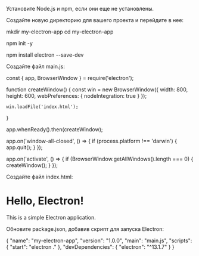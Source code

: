 Установите Node.js и npm, если они еще не установлены.

Создайте новую директорию для вашего проекта и перейдите в нее:

mkdir my-electron-app
cd my-electron-app

npm init -y

npm install electron --save-dev

Создайте файл main.js:

const { app, BrowserWindow } = require('electron');

function createWindow() {
    const win = new BrowserWindow({
        width: 800,
        height: 600,
        webPreferences: {
            nodeIntegration: true
        }
    });

    win.loadFile('index.html');
}

app.whenReady().then(createWindow);

app.on('window-all-closed', () => {
    if (process.platform !== 'darwin') {
        app.quit();
    }
});

app.on('activate', () => {
    if (BrowserWindow.getAllWindows().length === 0) {
        createWindow();
    }
});


Создайте файл index.html:

<!DOCTYPE html>
<html>
<head>
    <title>My Electron App</title>
</head>
<body>
    <h1>Hello, Electron!</h1>
    <p>This is a simple Electron application.</p>
</body>
</html>



Обновите package.json, добавив скрипт для запуска Electron:


{
  "name": "my-electron-app",
  "version": "1.0.0",
  "main": "main.js",
  "scripts": {
    "start": "electron ."
  },
  "devDependencies": {
    "electron": "^13.1.7"
  }
}
